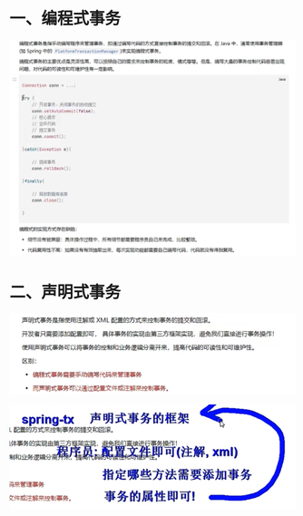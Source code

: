 # 一、编程式事务

![image-20240607103031041](1.编程式事务和声明式事务.assets/image-20240607103031041.png)

# 二、声明式事务

![image-20240607103132618](1.编程式事务和声明式事务.assets/image-20240607103132618.png)

![image-20240607103203766](1.编程式事务和声明式事务.assets/image-20240607103203766.png)